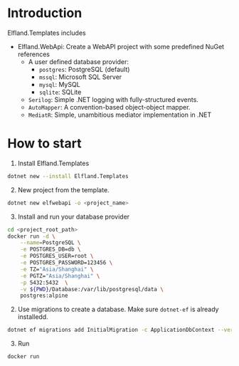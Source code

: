 # Introduction
Elfland.Templates includes
- Elfland.WebApi: Create a WebAPI project with some predefined NuGet references
  - A user defined database provider:
    - `postgres`: PostgreSQL (default)
    - `mssql`: Microsoft SQL Server
    - `mysql`: MySQL
    - `sqlite`: SQLite
  - `Serilog`: Simple .NET logging with fully-structured events.
  - `AutoMapper`: A convention-based object-object mapper.
  - `MediatR`: Simple, unambitious mediator implementation in .NET

# How to start
1. Install Elfland.Templates

```sh
dotnet new --install Elfland.Templates
```

2. New project from the template.

```sh
dotnet new elfwebapi -o <project_name>
```

3. Install and run your database provider

```sh
cd <project_root_path>
docker run -d \
    --name=PostgreSQL \
    -e POSTGRES_DB=db \
    -e POSTGRES_USER=root \
    -e POSTGRES_PASSWORD=123456 \
    -e TZ="Asia/Shanghai" \
    -e PGTZ="Asia/Shanghai" \
    -p 5432:5432  \
    -v ${PWD}/Database:/var/lib/postgresql/data \
    postgres:alpine
```

2. Use migrations to create a database. Make sure `dotnet-ef` is already installedd.

```sh
dotnet ef migrations add InitialMigration -c ApplicationDbContext --verbose
```

3. Run

```sh
docker run
```
